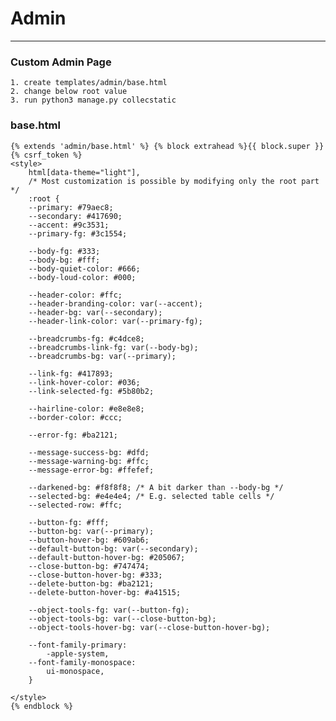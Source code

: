 # Admin
------
### Custom Admin Page
    1. create templates/admin/base.html
    2. change below root value
    3. run python3 manage.py collecstatic

### base.html
    {% extends 'admin/base.html' %} {% block extrahead %}{{ block.super }}{% csrf_token %}
    <style>
        html[data-theme="light"],
        /* Most customization is possible by modifying only the root part */
        :root {
        --primary: #79aec8;
        --secondary: #417690;
        --accent: #9c3531;
        --primary-fg: #3c1554;

        --body-fg: #333;
        --body-bg: #fff;
        --body-quiet-color: #666;
        --body-loud-color: #000;

        --header-color: #ffc;
        --header-branding-color: var(--accent);
        --header-bg: var(--secondary);
        --header-link-color: var(--primary-fg);

        --breadcrumbs-fg: #c4dce8;
        --breadcrumbs-link-fg: var(--body-bg);
        --breadcrumbs-bg: var(--primary);

        --link-fg: #417893;
        --link-hover-color: #036;
        --link-selected-fg: #5b80b2;

        --hairline-color: #e8e8e8;
        --border-color: #ccc;

        --error-fg: #ba2121;

        --message-success-bg: #dfd;
        --message-warning-bg: #ffc;
        --message-error-bg: #ffefef;

        --darkened-bg: #f8f8f8; /* A bit darker than --body-bg */
        --selected-bg: #e4e4e4; /* E.g. selected table cells */
        --selected-row: #ffc;

        --button-fg: #fff;
        --button-bg: var(--primary);
        --button-hover-bg: #609ab6;
        --default-button-bg: var(--secondary);
        --default-button-hover-bg: #205067;
        --close-button-bg: #747474;
        --close-button-hover-bg: #333;
        --delete-button-bg: #ba2121;
        --delete-button-hover-bg: #a41515;

        --object-tools-fg: var(--button-fg);
        --object-tools-bg: var(--close-button-bg);
        --object-tools-hover-bg: var(--close-button-hover-bg);

        --font-family-primary:
            -apple-system,
        --font-family-monospace:
            ui-monospace,
        }

    </style>
    {% endblock %}